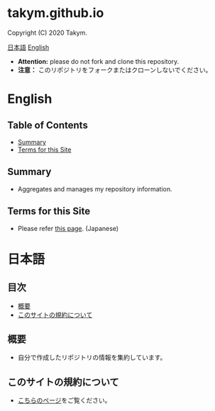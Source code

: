 # takym.github.io
Copyright (C) 2020 Takym.

[日本語](#ja)
[English](#en)

* **Attention:** please do not fork and clone this repository. 
* **注意：** このリポジトリをフォークまたはクローンしないでください。

# English <a id="en"></a>
## Table of Contents
* [Summary](#en_summary)
* [Terms for this Site](#en_terms)

## Summary <a id="en_summary"></a>
* Aggregates and manages my repository information.

## Terms for this Site <a id="en_terms"></a>
* Please refer [this page](./LICENSE.md). (Japanese)

# 日本語 <a id="ja"></a>
## 目次
* [概要](#ja_summary)
* [このサイトの規約について](#ja_terms)

## 概要 <a id="ja_summary"></a>
* 自分で作成したリポジトリの情報を集約しています。

## このサイトの規約について <a id="ja_terms"></a>
* [こちらのページ](./LICENSE.md)をご覧ください。
